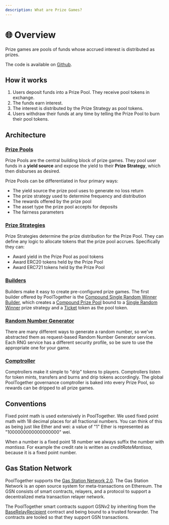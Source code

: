 ```yaml
---
description: What are Prize Games?
---
```


# 🌐 Overview

Prize games are pools of funds whose accrued interest is distributed as prizes.

The code is available on [Github](https://github.com/pooltogether/pooltogether-pool-contracts).

## How it works

1. Users deposit funds into a Prize Pool.  They receive pool tokens in exchange.
2. The funds earn interest.
3. The interest is distributed by the Prize Strategy as pool tokens.
4. Users withdraw their funds at any time by telling the Prize Pool to burn their pool tokens.

## Architecture

### [Prize Pools](prize-pool/)

Prize Pools are the central building block of prize games.  They pool user funds in a **yield source** and expose the yield to their **Prize Strategy**, which then disburses as desired.

Prize Pools can be differentiated in four primary ways:

* The yield source the prize pool uses to generate no loss return
* The prize strategy used to determine frequency and distribution 
* The rewards offered by the prize pool
* The asset type the prize pool accepts for deposits 
* The fairness parameters 

### [Prize Strategies](prize-strategy/)

Prize Strategies determine the prize distribution for the Prize Pool.  They can define any logic to allocate tokens that the prize pool accrues.  Specifically they can:

* Award yield in the Prize Pool as pool tokens
* Award ERC20 tokens held by the Prize Pool
* Award ERC721 tokens held by the Prize Pool

### [Builders](builders/)

Builders make it easy to create pre-configured prize games.  The first builder offered by PoolTogether is the [Compound Single Random Winner Builder](builders/compound-prize-pool-builder.md), which creates a [Compound Prize Pool](prize-pool/compound-prize-pool.md) bound to a [Single Random Winner](prize-strategy/single-random-winner/) prize strategy and a [Ticket](prize-strategy/single-random-winner/ticket.md) token as the pool token.

### [Random Number Generator](random-number-generator/)

There are many different ways to generate a random number, so we've abstracted them as request-based Random Number Generator services.  Each RNG service has a different security profile, so be sure to use the appropriate one for your game.

### [Comptroller]()

Comptrollers make it simple to "drip" tokens to players.  Comptrollers listen for token mints, transfers and burns and drip tokens accordingly.  The global PoolTogether governance comptroller is baked into every Prize Pool, so rewards can be dripped to all prize games.

## Conventions

Fixed point math is used extensively in PoolTogether.  We used fixed point math with 18 decimal places for all fractional numbers.  You can think of this as being just like Ether and wei: a value of "1" Ether is represented as "1000000000000000000" wei.

When a number is a fixed point 18 number we always suffix the number with _mantissa._  For example the credit rate is written as _creditRateMantissa_, because it is a fixed point number.

## Gas Station Network

PoolTogether supports the [Gas Station Network 2.0](https://github.com/opengsn/gsn).  The Gas Station Network is an open source system for meta-transactions on Ethereum.  The GSN consists of smart contracts, relayers, and a protocol to support a decentralized meta transaction relayer network.

The PoolTogether smart contracts support GSNv2 by inheriting from the [BaseRelayRecipient](https://github.com/opengsn/gsn/blob/master/contracts/BaseRelayRecipient.sol) contract and being bound to a trusted forwarder.  The contracts are tooled so that they support GSN transactions.

